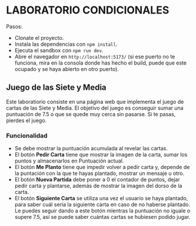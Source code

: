 # LABORATORIO CONDICIONALES

Pasos:

- Clonate el proyecto.
- Instala las dependencias con `npm install`.
- Ejecuta el sandbox con `npm run dev`.
- Abre el navegador en `http://localhost:5173/` (si ese puerto no te funciona, mira en la consola donde has hecho el build, puede que este ocupado y se haya abierto en otro puerto).

## Juego de las Siete y Media

Este laboratiorio consiste en una página web que implementa el juego de cartas de las Siete y Media. El objetivo del juego es conseguir sumar una puntuación de 7.5 o que se quede muy cerca sin pasarse. Si te pasas, pierdes el juego.

### Funcionalidad

- Se debe mostrar la puntuación acumulada al revelar las cartas.
- El botón **Pedir Carta** tiene que mostrar la imagen de la carta, sumar los puntos y almacenarlos en Puntuación actual.
- El botón **Me Planto** tiene que impedir volver a pedir carta y, depende de la puntación con la que te hayas plantado, mostrar un mensaje u otro.
- El botón **Nueva Partida** debe poner a 0 el contador de puntos, dejar pedir carta y plantarse, además de mostrar la imagen del dorso de la carta.
- El botón **Siguiente Carta** se utiliza una vez el usuario se haya plantado, para saber cuál sería la siguiente carta en caso de no haberse plantado. Le puedes seguir dando a este botón mientras la puntuación no iguale o supere 7.5, así se puede saber cuántas cartas se hubiesen podido jugar.
